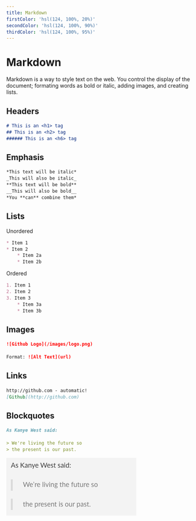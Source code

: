 ```yaml
---
title: Markdown
firstColor: 'hsl(124, 100%, 20%)'
secondColor: 'hsl(124, 100%, 90%)'
thirdColor: 'hsl(124, 100%, 95%)'
---
```



<div class="card">

# Markdown
   
Markdown is a way to style text on the web. You control the display of the document; formating words as bold or italic, adding images, and creating lists.

</div>
<div class="card">

## Headers 

```markdown
# This is an <h1> tag
## This is an <h2> tag
###### This is an <h6> tag
```
## Emphasis

```markdown
*This text will be italic*
_This will also be italic_
**This text will be bold**
__This will also be bold__
*You **can** combine them*
```

</div>
<div class="card">

## Lists

Unordered

```markdown
* Item 1
* Item 2
    * Item 2a
    * Item 2b
```

Ordered

```markdown
1. Item 1
2. Item 2
3. Item 3
    * Item 3a
    * Item 3b
```

</div>
<div class="card">

## Images 

```markdown
![Github Logo](/images/logo.png)

Format: ![Alt Text](url)
```

## Links

```markdown
http://github.com - automatic!
[Github](http://github.com)
```

</div>
<div class="card">

## Blockquotes

```markdown
As Kanye West said:

> We're living the future so
> the present is our past.
```

![rendering](1.png)
